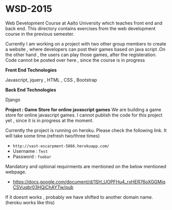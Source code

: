 # WSD-2015
Web Development Course at  Aalto University which teaches front end and back end. This directory contains exercises from the web development course in the previous semester.

Currently I am working on a project with two other group members to create a website , where developers can post their games based on java script .On the other hand , the users can play those games, after the registeration. Code cannot be posted over here , since the course is in progress


**Front End Technologies**

Javascript, jquery , HTML , CSS , Bootstrap

**Back End Technologies**

Django


**Project : Game Store for online javascript games**
We are building a game store for online javascript games. I cannot publish the code for this project yet , since it is in progress at the moment.

Currently the project is running on heroku. Please check the following link. It will take some time.(refresh two/three times)
* `http://vast-escarpment-5866.herokuapp.com/`
* Username : `Test`  
* Password : `foobar`


Mandatory and optional requirments are mentioned on the below mentioned webpage.

* https://docs.google.com/document/d/1SH_UOPFHu4_rxHER76oXGGMiqCSVuqbr03HQiChAYTw/pub



If it doesnt works , probably we have shifted to another domain name.(heroku works like this)
